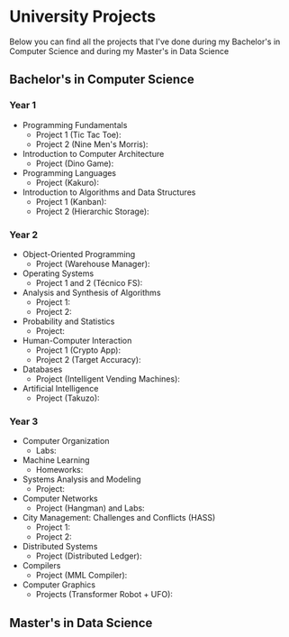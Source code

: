 # University Projects

Below you can find all the projects that I've done during my Bachelor's in Computer Science and during my Master's in Data Science

## Bachelor's in Computer Science

### Year 1

- Programming Fundamentals
  - Project 1 (Tic Tac Toe): 
  - Project 2 (Nine Men's Morris): 
- Introduction to Computer Architecture
  - Project (Dino Game): 
- Programming Languages
  - Project (Kakuro): 
- Introduction to Algorithms and Data Structures
  - Project 1 (Kanban): 
  - Project 2 (Hierarchic Storage): 

### Year 2

- Object-Oriented Programming
  - Project (Warehouse Manager): 
- Operating Systems
  - Project 1 and 2 (Técnico FS): 
- Analysis and Synthesis of Algorithms
  - Project 1: 
  - Project 2: 
- Probability and Statistics
  - Project: 
- Human-Computer Interaction
  - Project 1 (Crypto App): 
  - Project 2 (Target Accuracy): 
- Databases
  - Project (Intelligent Vending Machines): 
- Artificial Intelligence
  - Project (Takuzo): 

### Year 3

- Computer Organization
  - Labs: 
- Machine Learning
  - Homeworks: 
- Systems Analysis and Modeling
  - Project: 
- Computer Networks
  - Project (Hangman) and Labs:
- City Management: Challenges and Conflicts (HASS)
  - Project 1:
  - Project 2: 
- Distributed Systems
  - Project (Distributed Ledger): 
- Compilers
  - Project (MML Compiler): 
- Computer Graphics
  - Projects (Transformer Robot + UFO): 

## Master's in Data Science
